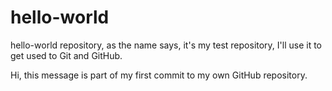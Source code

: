 # hello-world
hello-world repository, as the name says, it's my test repository, I'll use it to get used to Git and GitHub.

Hi, this message is part of my first commit to my own GitHub repository.
